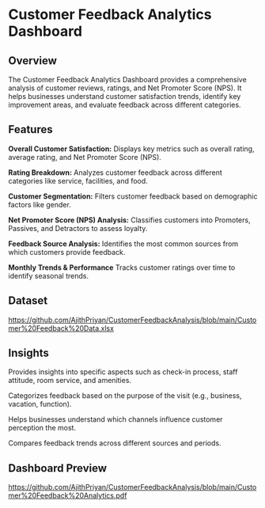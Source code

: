 # Customer Feedback Analytics Dashboard

## Overview

The Customer Feedback Analytics Dashboard provides a comprehensive analysis of customer reviews, ratings, and Net Promoter Score (NPS). It helps businesses understand customer satisfaction trends, identify key improvement areas, and evaluate feedback across different categories.

## Features

**Overall Customer Satisfaction:** Displays key metrics such as overall rating, average rating, and Net Promoter Score (NPS).

**Rating Breakdown:** Analyzes customer feedback across different categories like service, facilities, and food.

**Customer Segmentation:** Filters customer feedback based on demographic factors like gender.

**Net Promoter Score (NPS) Analysis:** Classifies customers into Promoters, Passives, and Detractors to assess loyalty.

**Feedback Source Analysis:** Identifies the most common sources from which customers provide feedback.

**Monthly Trends & Performance** Tracks customer ratings over time to identify seasonal trends.

## Dataset

https://github.com/AjithPriyan/CustomerFeedbackAnalysis/blob/main/Customer%20Feedback%20Data.xlsx

## Insights

Provides insights into specific aspects such as check-in process, staff attitude, room service, and amenities.

Categorizes feedback based on the purpose of the visit (e.g., business, vacation, function).

Helps businesses understand which channels influence customer perception the most.

Compares feedback trends across different sources and periods.

## Dashboard Preview

https://github.com/AjithPriyan/CustomerFeedbackAnalysis/blob/main/Customer%20Feedback%20Analytics.pdf
